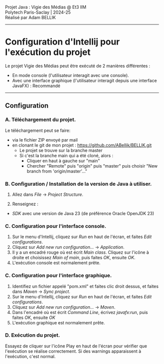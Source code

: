 Projet Java : Vigie des Médias @ Et3 IIM
<br>
Polytech Paris-Saclay | 2024-25
<br>
Réalisé par Adam BELLIK

___

# Configuration d'Intellij pour l'exécution du projet

Le projet Vigie des Médias peut être exécuté de 2 manières différentes :
- En mode console (l'utilisateur interagit avec une console).
- Avec une interface graphique (l'utilisateur interagit depuis une interface JavaFX) : Recommandé

-------

## Configuration

### A. Téléchargement du projet.

Le téléchargement peut se faire:
- via le fichier ZIP envoyé par mail
- en clonant le git de mon projet : https://github.com/ABellik/BELLIK.git
  - Le projet se trouve sur la branche master
  - Si c'est la branche main qui a été cloné, alors :
    - Cliquer en haut à gauche sur "main"
    - Chercher "Remote" puis "origin" puis "master" puis choisir "New branch from 'origin/master'..."

### B. Configuration / Installation de la version de Java à utiliser.
1. Allez dans *File* -> *Project Structure*.

2. Renseignez :
- *SDK* avec une version de Java 23 (de préférence Oracle OpenJDK 23)

### C. Configuration pour l'interface console.

1. Sur le menu d'Intellij, cliquez sur *Run* en haut de l'écran, et faites *Edit configurations*.
2. Cliquez sur *Add new run configuration...* -> *Application*.
3. Il y a un encadré rouge où est écrit *Main class*. Cliquez sur l'icône à droite et choisissez *Main of main*, puis faites *OK*, ensuite *OK*.
4. L'exécution console est normalement prête.

### C. Configuration pour l'interface graphique.

1. Identifiez un fichier appelé "pom.xml" et faites clic droit dessus, et faites dans *Maven* -> *Sync project*.
2. Sur le menu d'Intellij, cliquez sur *Run* en haut de l'écran, et faites *Edit configurations*.
3. Cliquez sur *Add new run configuration...* -> *Maven*.
4. Dans l'encadré où est écrit *Command Line*, écrivez *javafx:run*, puis faites *OK*, ensuite *OK*
5. L'exécution graphique est normalement prête. 


### D. Exécution du projet.

Essayez de cliquer sur l'icône Play en haut de l'écran pour vérifier que l'exécution se réalise correctement.
Si des warnings apparaissent à l'exécution, c'est normal.
